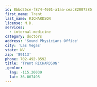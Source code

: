 ```yaml
---
id: 8bbd25ce-f874-4601-a1aa-ceac82007285
first_name: Trent
last_name: RICHARDSON
license: M.D.
services:
  - internal-medicine
category: doctors
address: 'Sound Physicians Office'
city: 'Las Vegas'
state: NV
zip: '89113'
phone: 702-492-8592
title: 'Trent RICHARDSON'
_geoloc:
  lng: -115.26039
  lat: 36.067495
---
```


